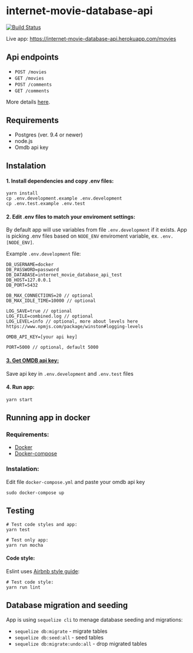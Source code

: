 # internet-movie-database-api
[![Build Status](https://travis-ci.com/tetrash/internet-movie-database-api.svg?branch=master)](https://travis-ci.com/tetrash/internet-movie-database-api)

Live app: https://internet-movie-database-api.herokuapp.com/movies

## Api endpoints

- `POST /movies`
- `GET /movies`
- `POST /comments`
- `GET /comments`

More details [here](docs/).

## Requirements

- Postgres (ver. 9.4 or newer)
- node.js
- Omdb api key

## Instalation

#### 1. Install dependencies and copy .env files:

```
yarn install
cp .env.development.example .env.development
cp .env.test.example .env.test
```

#### 2. Edit .env files to match your enviroment settings:

By default app will use variables from file `.env.development` if it exists. App is picking .env files based on `NODE_ENV` enviroment variable, ex. `.env.[NODE_ENV]`.

Example `.env.development` file:

```
DB_USERNAME=docker
DB_PASSWORD=password
DB_DATABASE=internet_movie_database_api_test
DB_HOST=127.0.0.1
DB_PORT=5432

DB_MAX_CONNECTIONS=20 // optional
DB_MAX_IDLE_TIME=10000 // optional

LOG_SAVE=true // optional
LOG_FILE=combined.log // optional
LOG_LEVEL=info // optional, more about levels here https://www.npmjs.com/package/winston#logging-levels

OMDB_API_KEY=[your api key]

PORT=5000 // optional, default 5000
```

#### [3. Get OMDB api key:](http://www.omdbapi.com/apikey.aspx)

Save api key in `.env.development` and `.env.test` files

#### 4. Run app:

```
yarn start
```

## Running app in docker

### Requirements:
- [Docker](https://docs.docker.com/install/)
- [Docker-compose](https://docs.docker.com/compose/install/)

### Instalation:

Edit file `docker-compose.yml` and paste your omdb api key

```
sudo docker-compose up
```

## Testing

```
# Test code styles and app:
yarn test 

# Test only app:
yarn run mocha
```

#### Code style:
Eslint uses [Airbnb style guide](https://github.com/airbnb/javascript):
```
# Test code style:
yarn run lint
```

## Database migration and seeding

App is using `sequelize cli` to menage database seeding and migrations:
- `sequelize db:migrate` - migrate tables
- `sequelize db:seed:all` - seed tables
- `sequelize db:migrate:undo:all` - drop migrated tables
